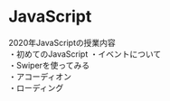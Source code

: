 # JavaScript
2020年JavaScriptの授業内容    
・初めてのJavaScript 
・イベントについて  
・Swiperを使ってみる  
・アコーディオン  
・ローディング  

